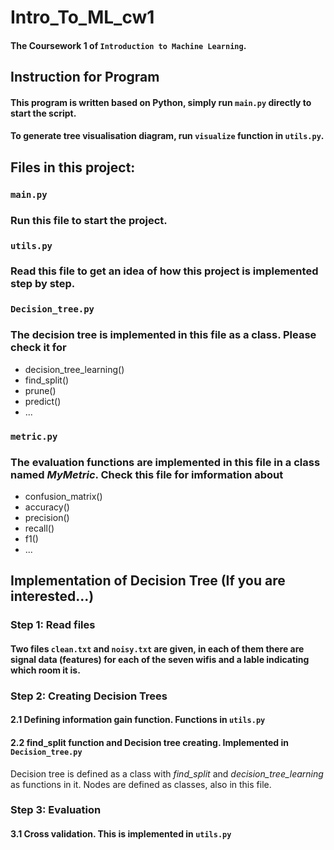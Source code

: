 # Intro_To_ML_cw1
#### The Coursework 1 of `Introduction to Machine Learning`.
## Instruction for Program
#### This program is written based on Python, simply run `main.py` directly to start the script.
#### To generate tree visualisation diagram, run `visualize` function in `utils.py`.

## Files in this project:
### `main.py` 
### Run this file to start the project.
### `utils.py`
### Read this file to get an idea of how this project is implemented step by step. 
### `Decision_tree.py` 
### The decision tree is implemented in this file as a class. Please check it for 
- decision_tree_learning()
- find_split()
- prune()
- predict()
- ...
### `metric.py`
### The evaluation functions are implemented in this file in a class named *MyMetric*. Check this file for imformation about
- confusion_matrix()
- accuracy()
- precision()
- recall()
- f1()
- ...

## Implementation of Decision Tree (If you are interested...)
### Step 1: Read files
#### Two files `clean.txt` and `noisy.txt` are given, in each of them there are signal data (features) for  each of the seven wifis and a lable indicating which room it is.
### Step 2: Creating Decision Trees
#### 2.1 Defining information gain function. Functions in `utils.py`

#### 2.2 find_split function and Decision tree creating. Implemented in `Decision_tree.py`
Decision tree is defined as a class with *find_split* and *decision_tree_learning* as functions in it.
Nodes are defined as classes, also in this file.

### Step 3: Evaluation
#### 3.1 Cross validation. This is implemented in `utils.py`

